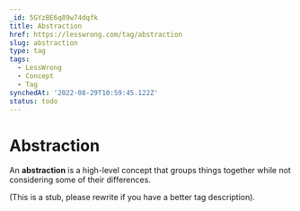 ```yaml
---
_id: 5GYzBE6q89w74dqfk
title: Abstraction
href: https://lesswrong.com/tag/abstraction
slug: abstraction
type: tag
tags:
  - LessWrong
  - Concept
  - Tag
synchedAt: '2022-08-29T10:59:45.122Z'
status: todo
---
```


# Abstraction

An **abstraction** is a high-level concept that groups things together while not considering some of their differences.

(This is a stub, please rewrite if you have a better tag description).
